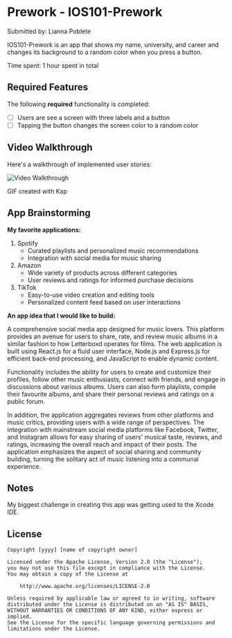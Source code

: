 # Prework - IOS101-Prework

Submitted by: Lianna Poblete

IOS101-Prework is an app that shows my name, university, and career and changes its background to a random color when you press a button.

Time spent: 1 hour spent in total

## Required Features

The following **required** functionality is completed:

- [ ] Users are see a screen with three labels and a button
- [ ] Tapping the button changes the screen color to a random color
 
## Video Walkthrough

Here's a walkthrough of implemented user stories:

<img src='https://imgur.com/a/Q2wvrWR.gif' title='Video Walkthrough' width='' alt='Video Walkthrough' />

GIF created with Kap

## App Brainstorming

**My favorite applications:**

1. Spotify
    * Curated playlists and personalized music recommendations
    * Integration with social media for music sharing
2. Amazon
    * Wide variety of products across different categories
    * User reviews and ratings for informed purchase decisions
3. TikTok
    * Easy-to-use video creation and editing tools
    * Personalized content feed based on user interactions

**An app idea that I would like to build:**

A comprehensive social media app designed for music lovers. This platform provides an avenue for users to share, rate, and review music albums in a similar fashion to how Letterboxd operates for films. The web application is built using React.js for a fluid user interface, Node.js and Express.js for efficient back-end processing, and JavaScript to enable dynamic content.

Functionality includes the ability for users to create and customize their profiles, follow other music enthusiasts, connect with friends, and engage in discussions about various albums. Users can also form playlists, compile their favourite albums, and share their personal reviews and ratings on a public forum.

In addition, the application aggregates reviews from other platforms and music critics, providing users with a wide range of perspectives. The integration with mainstream social media platforms like Facebook, Twitter, and Instagram allows for easy sharing of users' musical taste, reviews, and ratings, increasing the overall reach and impact of their posts. The application emphasizes the aspect of social sharing and community building, turning the solitary act of music listening into a communal experience.

## Notes

My biggest challenge in creating this app was getting used to the Xcode IDE.

## License

    Copyright [yyyy] [name of copyright owner]

    Licensed under the Apache License, Version 2.0 (the "License");
    you may not use this file except in compliance with the License.
    You may obtain a copy of the License at

        http://www.apache.org/licenses/LICENSE-2.0

    Unless required by applicable law or agreed to in writing, software
    distributed under the License is distributed on an "AS IS" BASIS,
    WITHOUT WARRANTIES OR CONDITIONS OF ANY KIND, either express or implied.
    See the License for the specific language governing permissions and
    limitations under the License.

